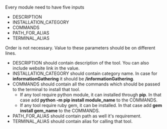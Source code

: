 Every module need to have five inputs

* DESCRIPTION
* INSTALLATION_CATEGORY
* COMMANDS
* PATH_FOR_ALIAS
* TERMINAL_ALIAS

Order is not necessary. Value to these parameters should be on different lines.

* DESCRIPTION should contain description of the tool. You can also include website link in the value.
* INSTALLATION_CATEGORY should contain category name. In case for **informationGathering** it should be **/informationGathering**.
* COMMANDS should contain all the commands which should be passed to the terminal to install that tool.
  * If any tool require python module, it can installed through **pip**. In that case add **python -m pip install module_name** to the COMMANDS.
  * If any tool require ruby gem, it can be installed. In that case add **gem install gem_name** to the COMMANDS.
* PATH_FOR_ALIAS should contain path as well it's requirement.
* TERMINAL_ALIAS should contain alias for calling that tool.
